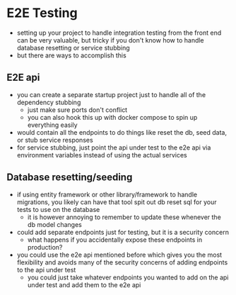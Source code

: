 # E2E Testing

- setting up your project to handle integration testing from the front end can be very valuable, but tricky if you don't know how to handle database resetting or service stubbing
- but there are ways to accomplish this

## E2E api
- you can create a separate startup project just to handle all of the dependency stubbing
  - just make sure ports don't conflict
  - you can also hook this up with docker compose to spin up everything easily
- would contain all the endpoints to do things like reset the db, seed data, or stub service responses
- for service stubbing, just point the api under test to the e2e api via environment variables instead of using the actual services

## Database resetting/seeding
- if using entity framework or other library/framework to handle migrations, you likely can have that tool spit out db reset sql for your tests to use on the database
  - it is however annoying to remember to update these whenever the db model changes
- could add separate endpoints just for testing, but it is a security concern
  - what happens if you accidentally expose these endpoints in production?
- you could use the e2e api mentioned before which gives you the most flexibility and avoids many of the security concerns of adding endpoints to the api under test
  - you could just take whatever endpoints you wanted to add on the api under test and add them to the e2e api
